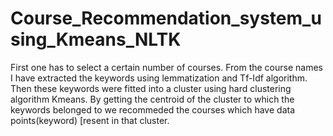 # Course_Recommendation_system_using_Kmeans_NLTK
First one has to select a certain number of courses. From the course names I have extracted the keywords using lemmatization and Tf-Idf algorithm. Then these keywords were fitted into a cluster using hard clustering algorithm Kmeans. By getting the centroid of the cluster to which the keywords belonged to we recommeded the courses which have data points(keyword) [resent in that cluster.
